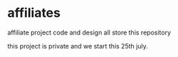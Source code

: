 affiliates
==========

affiliate project code and design all store this repository

this project is private 
and we start this 25th july.
